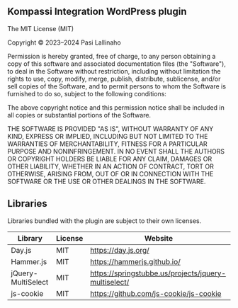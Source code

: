 ## Kompassi Integration WordPress plugin

The MIT License (MIT)

Copyright © 2023–2024 Pasi Lallinaho

Permission is hereby granted, free of charge, to any person obtaining a copy of this software and associated documentation files (the "Software"), to deal in the Software without restriction, including without limitation the rights to use, copy, modify, merge, publish, distribute, sublicense, and/or sell copies of the Software, and to permit persons to whom the Software is furnished to do so, subject to the following conditions:

The above copyright notice and this permission notice shall be included in all copies or substantial portions of the Software.

THE SOFTWARE IS PROVIDED "AS IS", WITHOUT WARRANTY OF ANY KIND, EXPRESS OR IMPLIED, INCLUDING BUT NOT LIMITED TO THE WARRANTIES OF MERCHANTABILITY, FITNESS FOR A PARTICULAR PURPOSE AND NONINFRINGEMENT. IN NO EVENT SHALL THE AUTHORS OR COPYRIGHT HOLDERS BE LIABLE FOR ANY CLAIM, DAMAGES OR OTHER LIABILITY, WHETHER IN AN ACTION OF CONTRACT, TORT OR OTHERWISE, ARISING FROM, OUT OF OR IN CONNECTION WITH THE SOFTWARE OR THE USE OR OTHER DEALINGS IN THE SOFTWARE.

## Libraries

Libraries bundled with the plugin are subject to their own licenses.

| Library            | License | Website                                              |
| ------------------ | ------- | ---------------------------------------------------- |
| Day.js             | MIT     | https://day.js.org/                                  |
| Hammer.js          | MIT     | https://hammerjs.github.io/                          |
| jQuery-MultiSelect | MIT     | https://springstubbe.us/projects/jquery-multiselect/ |
| js-cookie          | MIT     | https://github.com/js-cookie/js-cookie               |

